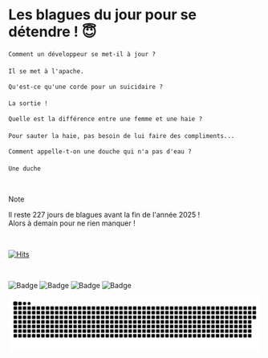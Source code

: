 
<h1>Les blagues du jour pour se détendre ! 😇</h1>

```diff
Comment un développeur se met-il à jour ?

Il se met à l'apache.
```

```diff
Qu'est-ce qu'une corde pour un suicidaire ?

La sortie !
```

```diff
Quelle est la différence entre une femme et une haie ?

Pour sauter la haie, pas besoin de lui faire des compliments...
```

```diff
Comment appelle-t-on une douche qui n'a pas d'eau ?

Une duche
```

<br/>

> [!NOTE]
> Il reste 227 jours de blagues avant la fin de l'année 2025 ! <br/>
> Alors à demain pour ne rien manquer !

<br/>


[![Hits](https://hits.seeyoufarm.com/api/count/incr/badge.svg?url=https%3A%2F%2Fgithub.com%2FClems02%2Fhit-counter&count_bg=%23003E80&title_bg=%235C9FE1&icon=powershell.svg&icon_color=%23FFFFFF&title=Visite&edge_flat=false)](https://hits.seeyoufarm.com)


<br/>


![Badge](https://img.shields.io/badge/Last%20updated%20on-white?style=for-the-badge&logo=clockify)   ![Badge](https://img.shields.io/badge/19/05-white?style=for-the-badge) ![Badge](https://img.shields.io/badge/at-white?style=for-the-badge) ![Badge](https://img.shields.io/badge/03:33-white?style=for-the-badge)


<p align="center">
 <img width="1000" src="assets/github-snake.svg" alt="snake"/>
</p>
